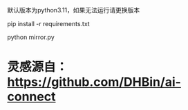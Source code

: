 默认版本为python3.11，如果无法运行请更换版本

pip install -r requirements.txt

python mirror.py

# 灵感源自：https://github.com/DHBin/ai-connect
